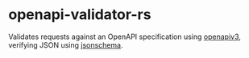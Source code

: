 # openapi-validator-rs

Validates requests against an OpenAPI specification using [openapiv3](https://crates.io/crates/openapiv3), verifying JSON using [jsonschema](https://crates.io/crates/jsonschema).

